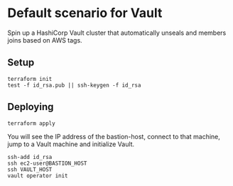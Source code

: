 # Default scenario for Vault

Spin up a HashiCorp Vault cluster that automatically unseals and members joins based on AWS tags.

## Setup

```shell
terraform init
test -f id_rsa.pub || ssh-keygen -f id_rsa
```

## Deploying

```shell
terraform apply
```

You will see the IP address of the bastion-host, connect to that machine, jump to a Vault machine and initialize Vault.

```shell
ssh-add id_rsa
ssh ec2-user@BASTION_HOST
ssh VAULT_HOST
vault operator init
```
